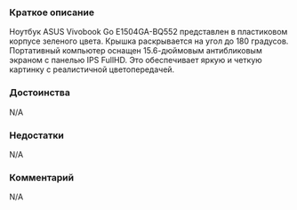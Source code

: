 ### **Краткое описание**
Ноутбук ASUS Vivobook Go E1504GA-BQ552 представлен в пластиковом корпусе зеленого цвета. Крышка раскрывается на угол до 180 градусов. Портативный компьютер оснащен 15.6-дюймовым антибликовым экраном с панелью IPS FullHD. Это обеспечивает яркую и четкую картинку с реалистичной цветопередачей.

### **Достоинства**
N/A

### **Недостатки**
N/A

### **Комментарий**
N/A
